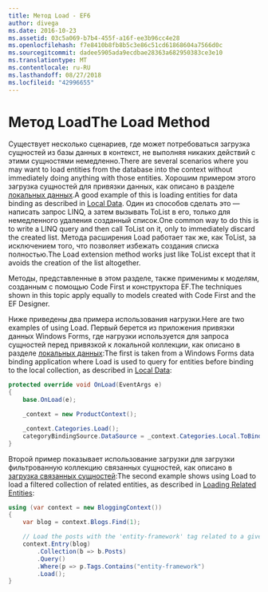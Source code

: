 ```yaml
---
title: Метод Load - EF6
author: divega
ms.date: 2016-10-23
ms.assetid: 03c5a069-b7b4-455f-a16f-ee3b96cc4e28
ms.openlocfilehash: f7e8410b8fb8b5c3e86c51cd61868604a7566d0c
ms.sourcegitcommit: dadee5905ada9ecdbae28363a682950383ce3e10
ms.translationtype: MT
ms.contentlocale: ru-RU
ms.lasthandoff: 08/27/2018
ms.locfileid: "42996655"
---
```

# <a name="the-load-method"></a><span data-ttu-id="59d75-102">Метод Load</span><span class="sxs-lookup"><span data-stu-id="59d75-102">The Load Method</span></span>
<span data-ttu-id="59d75-103">Существует несколько сценариев, где может потребоваться загрузка сущностей из базы данных в контекст, не выполняя никаких действий с этими сущностями немедленно.</span><span class="sxs-lookup"><span data-stu-id="59d75-103">There are several scenarios where you may want to load entities from the database into the context without immediately doing anything with those entities.</span></span> <span data-ttu-id="59d75-104">Хорошим примером этого загрузка сущностей для привязки данных, как описано в разделе [локальных данных](~/ef6/querying/local-data.md).</span><span class="sxs-lookup"><span data-stu-id="59d75-104">A good example of this is loading entities for data binding as described in [Local Data](~/ef6/querying/local-data.md).</span></span> <span data-ttu-id="59d75-105">Один из способов сделать это — написать запрос LINQ, а затем вызывать ToList в его, только для немедленного удаления созданный список.</span><span class="sxs-lookup"><span data-stu-id="59d75-105">One common way to do this is to write a LINQ query and then call ToList on it, only to immediately discard the created list.</span></span> <span data-ttu-id="59d75-106">Метода расширения Load работает так же, как ToList, за исключением того, что позволяет избежать создания списка полностью.</span><span class="sxs-lookup"><span data-stu-id="59d75-106">The Load extension method works just like ToList except that it avoids the creation of the list altogether.</span></span>  

<span data-ttu-id="59d75-107">Методы, представленные в этом разделе, также применимы к моделям, созданным с помощью Code First и конструктора EF.</span><span class="sxs-lookup"><span data-stu-id="59d75-107">The techniques shown in this topic apply equally to models created with Code First and the EF Designer.</span></span>  

<span data-ttu-id="59d75-108">Ниже приведены два примера использования нагрузки.</span><span class="sxs-lookup"><span data-stu-id="59d75-108">Here are two examples of using Load.</span></span> <span data-ttu-id="59d75-109">Первый берется из приложения привязки данных Windows Forms, где нагрузки используется для запроса сущностей перед привязкой к локальной коллекции, как описано в разделе [локальных данных](~/ef6/querying/local-data.md):</span><span class="sxs-lookup"><span data-stu-id="59d75-109">The first is taken from a Windows Forms data binding application where Load is used to query for entities before binding to the local collection, as described in [Local Data](~/ef6/querying/local-data.md):</span></span>  

``` csharp
protected override void OnLoad(EventArgs e)
{
    base.OnLoad(e);

    _context = new ProductContext();

    _context.Categories.Load();
    categoryBindingSource.DataSource = _context.Categories.Local.ToBindingList();
}
```  

<span data-ttu-id="59d75-110">Второй пример показывает использование загрузки для загрузки фильтрованную коллекцию связанных сущностей, как описано в [загрузка связанных сущностей](~/ef6/querying/related-data.md):</span><span class="sxs-lookup"><span data-stu-id="59d75-110">The second example shows using Load to load a filtered collection of related entities, as described in [Loading Related Entities](~/ef6/querying/related-data.md):</span></span>  

``` csharp
using (var context = new BloggingContext())
{
    var blog = context.Blogs.Find(1);

    // Load the posts with the 'entity-framework' tag related to a given blog
    context.Entry(blog)
        .Collection(b => b.Posts)
        .Query()
        .Where(p => p.Tags.Contains("entity-framework")
        .Load();
}
```  
